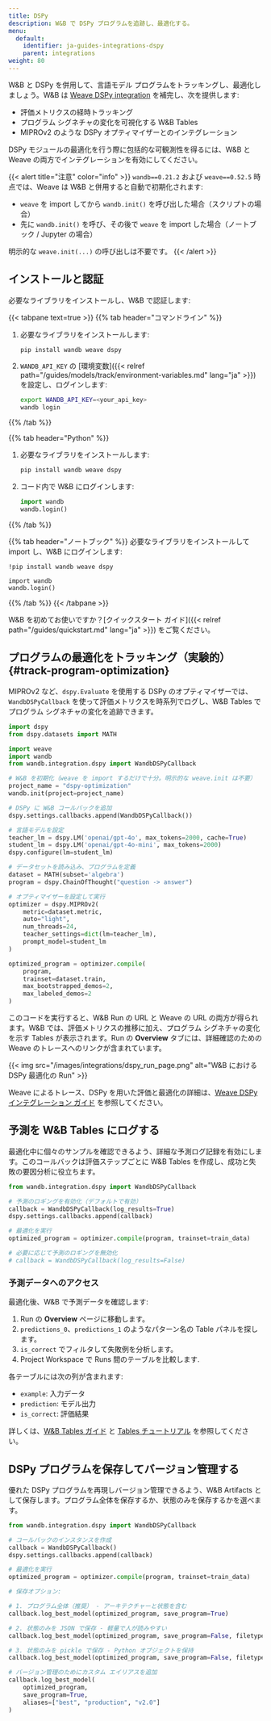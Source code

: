 ```yaml
---
title: DSPy
description: W&B で DSPy プログラムを追跡し、最適化する。
menu:
  default:
    identifier: ja-guides-integrations-dspy
    parent: integrations
weight: 80
---
```


W&B と DSPy を併用して、言語モデル プログラムをトラッキングし、最適化しましょう。W&B は [Weave DSPy integration](https://weave-docs.wandb.ai/guides/integrations/dspy) を補完し、次を提供します:
- 評価メトリクスの経時トラッキング
- プログラム シグネチャの変化を可視化する W&B Tables
- MIPROv2 のような DSPy オプティマイザーとのインテグレーション

DSPy モジュールの最適化を行う際に包括的な可観測性を得るには、W&B と Weave の両方でインテグレーションを有効にしてください。

{{< alert title="注意" color="info" >}}
`wandb==0.21.2` および `weave==0.52.5` 時点では、Weave は W&B と併用すると自動で初期化されます:

- `weave` を import してから `wandb.init()` を呼び出した場合（スクリプトの場合）
- 先に `wandb.init()` を呼び、その後で `weave` を import した場合（ノートブック / Jupyter の場合）

明示的な `weave.init(...)` の呼び出しは不要です。
{{< /alert >}}

## インストールと認証

必要なライブラリをインストールし、W&B で認証します:

{{< tabpane text=true >}}
{{% tab header="コマンドライン" %}}

1. 必要なライブラリをインストールします:

    ```shell
    pip install wandb weave dspy
    ```

1. `WANDB_API_KEY` の [環境変数]({{< relref path="/guides/models/track/environment-variables.md" lang="ja" >}}) を設定し、ログインします:

    ```bash
    export WANDB_API_KEY=<your_api_key>
    wandb login
    ```

{{% /tab %}}

{{% tab header="Python" %}}
1. 必要なライブラリをインストールします:

    ```bash
    pip install wandb weave dspy
    ```
1. コード内で W&B にログインします:

    ```python
    import wandb
    wandb.login()
    ```
{{% /tab %}}

{{% tab header="ノートブック" %}}
必要なライブラリをインストールして import し、W&B にログインします:
```notebook
!pip install wandb weave dspy

import wandb
wandb.login()
```
{{% /tab %}}
{{< /tabpane >}}

W&B を初めてお使いですか？[クイックスタート ガイド]({{< relref path="/guides/quickstart.md" lang="ja" >}}) をご覧ください。


## プログラムの最適化をトラッキング（実験的） {#track-program-optimization}

MIPROv2 など、`dspy.Evaluate` を使用する DSPy のオプティマイザーでは、`WandbDSPyCallback` を使って評価メトリクスを時系列でログし、W&B Tables でプログラム シグネチャの変化を追跡できます。

```python
import dspy
from dspy.datasets import MATH

import weave
import wandb
from wandb.integration.dspy import WandbDSPyCallback

# W&B を初期化（weave を import するだけで十分。明示的な weave.init は不要）
project_name = "dspy-optimization"
wandb.init(project=project_name)

# DSPy に W&B コールバックを追加
dspy.settings.callbacks.append(WandbDSPyCallback())

# 言語モデルを設定
teacher_lm = dspy.LM('openai/gpt-4o', max_tokens=2000, cache=True)
student_lm = dspy.LM('openai/gpt-4o-mini', max_tokens=2000)
dspy.configure(lm=student_lm)

# データセットを読み込み、プログラムを定義
dataset = MATH(subset='algebra')
program = dspy.ChainOfThought("question -> answer")

# オプティマイザーを設定して実行
optimizer = dspy.MIPROv2(
    metric=dataset.metric,
    auto="light",
    num_threads=24,
    teacher_settings=dict(lm=teacher_lm),
    prompt_model=student_lm
)

optimized_program = optimizer.compile(
    program,
    trainset=dataset.train,
    max_bootstrapped_demos=2,
    max_labeled_demos=2
)
```

このコードを実行すると、W&B Run の URL と Weave の URL の両方が得られます。W&B では、評価メトリクスの推移に加え、プログラム シグネチャの変化を示す Tables が表示されます。Run の **Overview** タブには、詳細確認のための Weave のトレースへのリンクが含まれています。

{{< img src="/images/integrations/dspy_run_page.png" alt="W&B における DSPy 最適化の Run" >}}

Weave によるトレース、DSPy を用いた評価と最適化の詳細は、[Weave DSPy インテグレーション ガイド](https://weave-docs.wandb.ai/guides/integrations/dspy) を参照してください。

## 予測を W&B Tables にログする

最適化中に個々のサンプルを確認できるよう、詳細な予測ログ記録を有効にします。このコールバックは評価ステップごとに W&B Tables を作成し、成功と失敗の要因分析に役立ちます。

```python
from wandb.integration.dspy import WandbDSPyCallback

# 予測のロギングを有効化（デフォルトで有効）
callback = WandbDSPyCallback(log_results=True)
dspy.settings.callbacks.append(callback)

# 最適化を実行
optimized_program = optimizer.compile(program, trainset=train_data)

# 必要に応じて予測のロギングを無効化
# callback = WandbDSPyCallback(log_results=False)
```

### 予測データへのアクセス

最適化後、W&B で予測データを確認します:

1. Run の **Overview** ページに移動します。
2. `predictions_0`、`predictions_1` のようなパターン名の Table パネルを探します。
3. `is_correct` でフィルタして失敗例を分析します。
4. Project Workspace で Runs 間のテーブルを比較します.

各テーブルには次の列が含まれます:
- `example`: 入力データ
- `prediction`: モデル出力
- `is_correct`: 評価結果

詳しくは、[W&B Tables ガイド](../models/tables/visualize-tables.md) と [Tables チュートリアル](../../tutorials/tables.md) を参照してください。

## DSPy プログラムを保存してバージョン管理する

優れた DSPy プログラムを再現しバージョン管理できるよう、W&B Artifacts として保存します。プログラム全体を保存するか、状態のみを保存するかを選べます。

```python
from wandb.integration.dspy import WandbDSPyCallback

# コールバックのインスタンスを作成
callback = WandbDSPyCallback()
dspy.settings.callbacks.append(callback)

# 最適化を実行
optimized_program = optimizer.compile(program, trainset=train_data)

# 保存オプション:

# 1. プログラム全体（推奨） - アーキテクチャーと状態を含む
callback.log_best_model(optimized_program, save_program=True)

# 2. 状態のみを JSON で保存 - 軽量で人が読みやすい
callback.log_best_model(optimized_program, save_program=False, filetype="json")

# 3. 状態のみを pickle で保存 - Python オブジェクトを保持
callback.log_best_model(optimized_program, save_program=False, filetype="pkl")

# バージョン管理のためにカスタム エイリアスを追加
callback.log_best_model(
    optimized_program,
    save_program=True,
    aliases=["best", "production", "v2.0"]
)
```